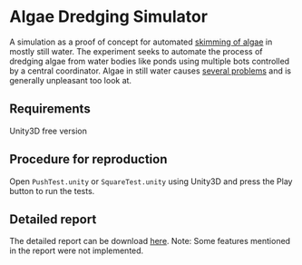 # Algae Dredging Simulator

A simulation as a proof of concept for automated [skimming of algae](https://www.youtube.com/watch?v=bblz4FgvJSw) in mostly still water. 
The experiment seeks to automate the process of dredging algae from water bodies like ponds using multiple bots controlled by a central coordinator.
Algae in still water causes [several problems](https://www.epa.gov/nutrientpollution/harmful-algal-blooms) and is generally unpleasant too look at.

## Requirements

Unity3D free version

## Procedure for reproduction

Open `PushTest.unity` or `SquareTest.unity` using Unity3D and press the Play button to run the tests.

## Detailed report

The detailed report can be download [here](https://docs.google.com/document/d/1vbI3uVo_05jxJlQxgbVQGixl8CjtR_QJWasqGG3kw5w/edit?usp=sharing).
Note: Some features mentioned in the report were not implemented.
